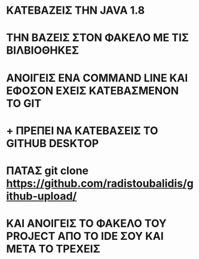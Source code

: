 # ΚΑΤΕΒΑΖΕΙΣ ΤΗΝ JAVA 1.8 
# THN BAZEΙΣ ΣΤΟΝ ΦΑΚΕΛΟ ΜΕ ΤΙΣ ΒΙΛΒΙΟΘΗΚΕΣ
# ΑΝΟΙΓΕΙΣ ΕΝΑ COMMAND LINE ΚΑΙ ΕΦΟΣΟΝ ΕΧΕΙΣ ΚΑΤΕΒΑΣΜΕΝΟΝ ΤΟ GIT 
# + ΠΡΕΠΕΙ ΝΑ ΚΑΤΕΒΑΣΕΙΣ ΤΟ GITHUB DESKTOP 
# ΠΑΤΑΣ git clone https://github.com/radistoubalidis/github-upload/
# KAI ΑΝΟΙΓΕΙΣ ΤΟ ΦΑΚΕΛΟ ΤΟΥ PROJECT ΑΠΟ ΤΟ IDE ΣΟΥ ΚΑΙ ΜΕΤΑ ΤΟ ΤΡΕΧΕΙΣ 
